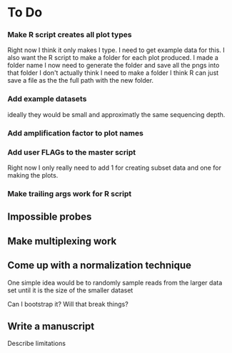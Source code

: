 # To Do

### Make R script creates all plot types

Right now I think it only makes I type. I need to get example data for this.
I also want the R script to make a folder for each plot produced.
	I made a folder name I now need to generate the folder and save all the pngs
	into that folder
		I don't actually think I need to make a folder I think R can just save a file
		as the the full path with the new folder.

### Add example datasets

ideally they would be small and approximatly the same sequencing depth.

### Add amplification factor to plot names

### Add user FLAGs to the master script

Right now I only really need to add 1 for creating subset data and one for
making the plots.

### Make trailing args work for R script

## Impossible probes 

## Make multiplexing work

## Come up with a normalization technique

One simple idea would be to randomly sample reads from the larger data set until it is the size of the smaller dataset

Can I bootstrap it? Will that break things?

## Write a manuscript

Describe limitations
